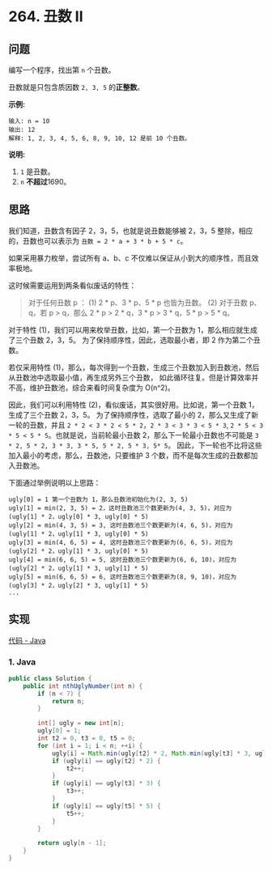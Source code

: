 # 264. 丑数 II

## 问题

编写一个程序，找出第 `n` 个丑数。

丑数就是只包含质因数 `2, 3, 5` 的**正整数**。

**示例:**

```
输入: n = 10
输出: 12
解释: 1, 2, 3, 4, 5, 6, 8, 9, 10, 12 是前 10 个丑数。
```

**说明:**  

1. `1` 是丑数。
2. `n` **不超过**1690。

## 思路

我们知道，丑数含有因子 2，3，5，也就是说丑数能够被 2，3，5 整除，相应的，丑数也可以表示为 `丑数 = 2 * a + 3 * b + 5 * c`。

如果采用暴力枚举，尝试所有 a、b、c 不仅难以保证从小到大的顺序性，而且效率极地。

这时候需要运用到两条看似废话的特性：

> 对于任何丑数 p ： (1) 2 * p、3 * p、5 * p 也皆为丑数。 (2) 对于丑数 p、q，若 p > q，那么 2 * p > 2 * q，3 * p > 3 * q，5 * p > 5 * q。

对于特性 (1)，我们可以用来枚举丑数，比如，第一个丑数为 1，那么相应就生成了三个丑数 2，3，5。 为了保持顺序性，因此，选取最小者，即 2 作为第二个丑数。

若仅采用特性 (1)，那么，每次得到一个丑数，生成三个丑数加入到丑数池，然后从丑数池中选取最小值，再生成另外三个丑数， 如此循环往复。但是计算效率并不高，维护丑数池，综合来看时间复杂度为 O(n^2)。

因此，我们可以利用特性 (2)，看似废话，其实很好用。比如说，第一个丑数 1，生成了三个丑数 2，3，5。 为了保持顺序性，选取了最小的 2，那么又生成了新一轮的丑数，并且 `2 * 2 < 3 * 2 < 5 * 2`，`2 * 3 < 3 * 3 < 5 * 3`, `2 * 5 < 3 * 5 < 5 * 5`。也就是说，当前轮最小丑数 2，那么下一轮最小丑数也不可能是 `3 * 2, 5 * 2, 3 * 3, 3 * 5, 5 * 2, 5 * 3, 5* 5`。 因此，下一轮也不比将这些加入最小的考虑，那么，丑数池，只要维护 3 个数，而不是每次生成的丑数都加入丑数池。

下面通过举例说明以上思路：

```
ugly[0] = 1 第一个丑数为 1，那么丑数池初始化为(2, 3, 5)
ugly[1] = min(2, 3, 5) = 2，这时丑数池三个数更新为(4, 3, 5)，对应为 (ugly[1] * 2，ugly[0] * 3, ugly[0] * 5)
ugly[2] = min(4, 3, 5) = 3, 这时丑数池三个数更新为(4, 6, 5)，对应为 (ugly[1] * 2，ugly[1] * 3, ugly[0] * 5)
ugly[3] = min(4, 6, 5) = 4, 这时丑数池三个数更新为(6, 6, 5)，对应为 (ugly[2] * 2，ugly[1] * 3, ugly[0] * 5)
ugly[4] = min(6, 6, 5) = 5, 这时丑数池三个数更新为(6, 6, 10)，对应为 (ugly[2] * 2，ugly[1] * 3, ugly[1] * 5)
ugly[5] = min(6, 6, 5) = 6, 这时丑数池三个数更新为(8, 9, 10)，对应为 (ugly[3] * 2，ugly[2] * 3, ugly[1] * 5)
...
```

## 实现

[代码 - Java](Solution.java)

### 1. Java

```java
public class Solution {
    public int nthUglyNumber(int n) {
        if (n < 7) {
            return n;
        }

        int[] ugly = new int[n];
        ugly[0] = 1;
        int t2 = 0, t3 = 0, t5 = 0;
        for (int i = 1; i < n; ++i) {
            ugly[i] = Math.min(ugly[t2] * 2, Math.min(ugly[t3] * 3, ugly[t5] * 5));
            if (ugly[i] == ugly[t2] * 2) {
                t2++;
            }
            if (ugly[i] == ugly[t3] * 3) {
                t3++;
            }
            if (ugly[i] == ugly[t5] * 5) {
                t5++;
            }
        }

        return ugly[n - 1];
    }
}
```

